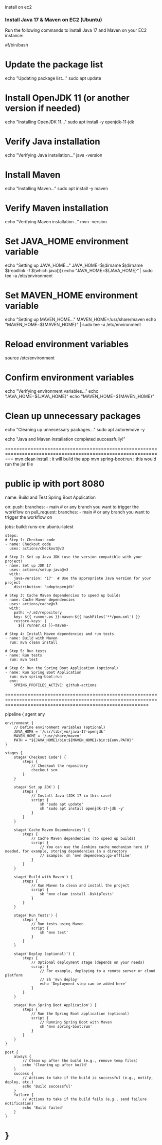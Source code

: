 install on ec2
### Install Java 17 & Maven on EC2 (Ubuntu)
Run the following commands to install Java 17 and Maven on your EC2 instance:

#!/bin/bash

# Update the package list
echo "Updating package list..."
sudo apt update

# Install OpenJDK 11 (or another version if needed)
echo "Installing OpenJDK 11..."
sudo apt install -y openjdk-11-jdk

# Verify Java installation
echo "Verifying Java installation..."
java -version

# Install Maven
echo "Installing Maven..."
sudo apt install -y maven

# Verify Maven installation
echo "Verifying Maven installation..."
mvn -version

# Set JAVA_HOME environment variable
echo "Setting up JAVA_HOME..."
JAVA_HOME=$(dirname $(dirname $(readlink -f $(which java))))
echo "JAVA_HOME=${JAVA_HOME}" | sudo tee -a /etc/environment

# Set MAVEN_HOME environment variable
echo "Setting up MAVEN_HOME..."
MAVEN_HOME=/usr/share/maven
echo "MAVEN_HOME=${MAVEN_HOME}" | sudo tee -a /etc/environment

# Reload environment variables
source /etc/environment

# Confirm environment variables
echo "Verifying environment variables..."
echo "JAVA_HOME=${JAVA_HOME}"
echo "MAVEN_HOME=${MAVEN_HOME}"

# Clean up unnecessary packages
echo "Cleaning up unnecessary packages..."
sudo apt autoremove -y

echo "Java and Maven installation completed successfully!"

===============================================================================================================
mvn clean install : it will build the app
mvn spring-boot:run : this would run the jar file

public ip with port 8080
===============================================================================================================

name: Build and Test Spring Boot Application

on:
  push:
    branches:
      - main  # or any branch you want to trigger the workflow on
  pull_request:
    branches:
      - main  # or any branch you want to trigger the workflow on

jobs:
  build:
    runs-on: ubuntu-latest
    
    steps:
    # Step 1: Checkout code
    - name: Checkout code
      uses: actions/checkout@v3

    # Step 2: Set up Java JDK (use the version compatible with your project)
    - name: Set up JDK 17
      uses: actions/setup-java@v3
      with:
        java-version: '17'  # Use the appropriate Java version for your project
        distribution: 'adoptopenjdk'

    # Step 3: Cache Maven dependencies to speed up builds
    - name: Cache Maven dependencies
      uses: actions/cache@v3
      with:
        path: ~/.m2/repository
        key: ${{ runner.os }}-maven-${{ hashFiles('**/pom.xml') }}
        restore-keys: |
          ${{ runner.os }}-maven-

    # Step 4: Install Maven dependencies and run tests
    - name: Build with Maven
      run: mvn clean install

    # Step 5: Run tests
    - name: Run tests
      run: mvn test

    # Step 6: Run the Spring Boot Application (optional)
    - name: Run Spring Boot Application
      run: mvn spring-boot:run
      env:
        SPRING_PROFILES_ACTIVE: github-actions

===============================================================================================================================================================

pipeline {
    agent any

    environment {
        // Define environment variables (optional)
        JAVA_HOME = '/usr/lib/jvm/java-17-openjdk'
        MAVEN_HOME = '/usr/share/maven'
        PATH = "${JAVA_HOME}/bin:${MAVEN_HOME}/bin:${env.PATH}"
    }

    stages {
        stage('Checkout Code') {
            steps {
                // Checkout the repository
                checkout scm
            }
        }

        stage('Set up JDK') {
            steps {
                // Install Java (JDK 17 in this case)
                script {
                    sh 'sudo apt update'
                    sh 'sudo apt install openjdk-17-jdk -y'
                }
            }
        }

        stage('Cache Maven Dependencies') {
            steps {
                // Cache Maven dependencies (to speed up builds)
                script {
                    // You can use the Jenkins cache mechanism here if needed, for example, storing dependencies in a directory
                    // Example: sh 'mvn dependency:go-offline'
                }
            }
        }

        stage('Build with Maven') {
            steps {
                // Run Maven to clean and install the project
                script {
                    sh 'mvn clean install -DskipTests'
                }
            }
        }

        stage('Run Tests') {
            steps {
                // Run tests using Maven
                script {
                    sh 'mvn test'
                }
            }
        }

        stage('Deploy (optional)') {
            steps {
                // Optional deployment stage (depends on your needs)
                script {
                    // For example, deploying to a remote server or cloud platform
                    // sh 'mvn deploy'
                    echo 'Deployment step can be added here'
                }
            }
        }

        stage('Run Spring Boot Application') {
            steps {
                // Run the Spring Boot application (optional)
                script {
                    // Running Spring Boot with Maven
                    sh 'mvn spring-boot:run'
                }
            }
        }
    }

    post {
        always {
            // Clean up after the build (e.g., remove temp files)
            echo 'Cleaning up after build'
        }
        success {
            // Actions to take if the build is successful (e.g., notify, deploy, etc.)
            echo 'Build successful'
        }
        failure {
            // Actions to take if the build fails (e.g., send failure notification)
            echo 'Build failed'
        }
    }
}
============================================================================================================================================================================

